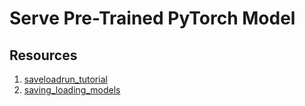 # Serve Pre-Trained PyTorch Model

## Resources

1. [saveloadrun_tutorial](https://docs.pytorch.org/tutorials/beginner/basics/saveloadrun_tutorial.html)
2. [saving_loading_models](https://docs.pytorch.org/tutorials/beginner/saving_loading_models.html)
